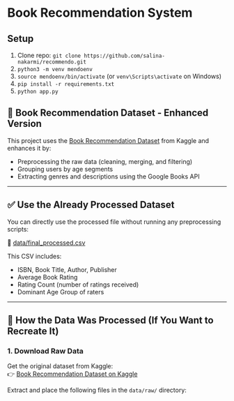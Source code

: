 # Book Recommendation System

## Setup
1. Clone repo:
   `git clone https://github.com/salina-nakarmi/recommendo.git`
2. `python3 -m venv mendoenv`
3. `source mendoenv/bin/activate` (or `venv\Scripts\activate` on Windows)
4. `pip install -r requirements.txt`
5. `python app.py`


## 📘 Book Recommendation Dataset - Enhanced Version

This project uses the <a href="https://www.kaggle.com/datasets/arashnic/book-recommendation-dataset" target="_blank">Book Recommendation Dataset</a> from Kaggle and enhances it by:
- Preprocessing the raw data (cleaning, merging, and filtering)
- Grouping users by age segments
- Extracting genres and descriptions using the Google Books API

---

## ✅ Use the Already Processed Dataset

You can directly use the processed file without running any preprocessing scripts:

📁 [data/final_processed.csv](./data/final_processed.csv)

This CSV includes:
- ISBN, Book Title, Author, Publisher
- Average Book Rating
- Rating Count (number of ratings received)
- Dominant Age Group of raters

---

## 🔧 How the Data Was Processed (If You Want to Recreate It)

### 1. Download Raw Data

Get the original dataset from Kaggle:  
👉 [Book Recommendation Dataset on Kaggle](https://www.kaggle.com/datasets/arashnic/book-recommendation-dataset)

Extract and place the following files in the `data/raw/` directory:

